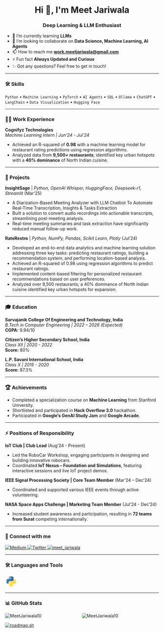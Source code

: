 <h1 align="center">Hi 👋, I'm Meet Jariwala</h1>
<h3 align="center">Deep Learning & LLM Enthusiast</h3>

- 🌱 I’m currently learning **LLMs**
- 👯 I’m looking to collaborate on **Data Science, Machine Learning, AI Agents**
- 📫 How to reach me **work.meetjariwala@gmail.com**
- ⚡ Fun fact **Always Updated and Curious**
- ✨ Got any questions? Feel free to get in touch!

---

### 🛠️ Skills
<p align="left">
  <code>Python</code> • 
  <code>Machine Learning</code> • 
  <code>PyTorch</code> • 
  <code>AI Agents</code> • 
  <code>SQL</code> • 
  <code>Ollama</code> • 
  <code>ChatGPT</code> • 
  <code>LangChain</code> • 
  <code>Data Visualization</code> • 
  <code>Hugging Face</code>
</p>

---

### 👨‍💻 Work Experience
**Cognifyz Technologies**  
*Machine Learning Intern | Jun’24 - Jul’24*  
- Achieved an R-squared of **0.98** with a machine learning model for restaurant rating predictions using regression algorithms.
- Analyzed data from **9,500+ restaurants**; identified key urban hotspots with a **40% dominance** of North Indian cuisine.

---

### 🚀 Projects
**InsightSage** | *Python, OpenAI Whisper, HuggingFace, Deepseek-r1, Streamlit*						                       (Mar’25)
- A Diarization-Based Meeting Analyzer with LLM Chatbot To Automate Real-Time Transcription, Insights & Tasks Extraction 
-	Built a solution to convert audio recordings into actionable transcripts, streamlining post-meeting analysis.
-	Real-time meeting summaries and task extraction have significantly reduced manual follow-up work.
  
**RateRestro** | *Python, NumPy, Pandas, Scikit Learn, Plotly*								       	          (Jul’24)
- Developed an end-to-end data analytics and machine learning solution addressing three key tasks: predicting restaurant ratings, building a recommendation system, and performing location-based analysis.
-	Achieved an R-squared of 0.98 using regression algorithms to predict restaurant ratings.
-	Implemented content-based filtering for personalized restaurant recommendations based on user preferences.
-	Analyzed over 9,500 restaurants; a 40% dominance of North Indian cuisine identified key urban hotspots for expansion.

---

### 🎓 Education
**Sarvajanik College Of Engineering and Technology, India**  
*B.Tech in Computer Engineering | 2022 – 2026 (Expected)*  
**CGPA:** 9.94/10  

**Citizen’s Higher Secondary School, India**  
*Class XII | 2020 - 2022*  
**Score:** 80%  

**L.P. Savani International School, India**  
*Class X | 2015 - 2020*  
**Score:** 87.3%

---

### 🏆 Achievements
- Completed a specialization course on **Machine Learning** from Stanford University.
- Shortlisted and participated in **Hack Overflow 3.0** hackathon.
- Participated in **Google’s GenAI Study Jam** and **Google Arcade**.

---

### ⚡ Positions of Responsibility
**IoT Club | Club Lead** (Aug’24 - Present)  
- Led the RoboCar Workshop, engaging participants in designing and building innovative robocars.
- Coordinated **IoT Nexus – Foundation and Simulations**, featuring interactive sessions and live IoT project demos.

**IEEE Signal Processing Society | Core Team Member** (Mar’24 – Dec’24)  
- Coordinated and supported various IEEE events through active volunteering.

**NASA Space Apps Challenge | Marketing Team Member** (Jul’24 - Dec’24)  
- Increased student awareness and participation, resulting in **72 teams from Surat** competing internationally.

---

### 🔗 Connect with me
<p align="left">
  <a href="https://medium.com/@meetjariwala10" target="blank">
    <img align="center" src="https://raw.githubusercontent.com/rahuldkjain/github-profile-readme-generator/master/src/images/icons/Social/medium.svg" alt="Medium" height="30" width="40" />
  </a>
  
  <a href="https://x.com/MeetJari10" target="blank">
    <img align="center" src="https://raw.githubusercontent.com/rahuldkjain/github-profile-readme-generator/master/src/images/icons/Social/twitter.svg" alt="Twitter" height="30" width="40" />
  </a>
  
   <a href="https://www.codechef.com/users/meet_jariwala" target="blank">
    <img align="center" src="https://cdn.jsdelivr.net/npm/simple-icons@3.1.0/icons/codechef.svg" alt="meet_jariwala" height="30" width="40" />
  </a>
</p>

---

### 🛠️ Languages and Tools
<p align="left">
  <a href="https://www.python.org" target="_blank">
    <img src="https://raw.githubusercontent.com/devicons/devicon/master/icons/python/python-original.svg" alt="python" width="40" height="40"/>
  </a>
  <!-- You can add more tool icons as needed -->
</p>

---

### 📊 GitHub Stats
<p align="left">
  <img align="left" src="https://github-readme-stats.vercel.app/api/top-langs?username=MeetJariwala10&show_icons=true&locale=en&layout=compact" alt="MeetJariwala10" />
</p>

<p align="center">
  <img src="https://github-readme-stats.vercel.app/api?username=MeetJariwala10&show_icons=true&locale=en" alt="MeetJariwala10" />
</p>

<a href="https://roadmap.sh">
  <img src="https://api.roadmap.sh/v1-badge/wide/65ae4f0b0c548122831bbc3d?variant=light&roadmaps=computer-science" alt="roadmap.sh"/>
</a>
